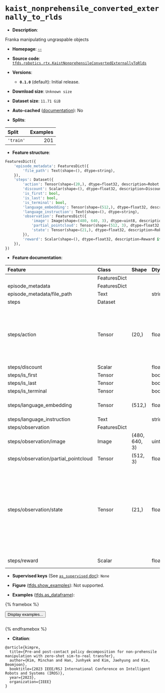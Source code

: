 <div itemscope itemtype="http://schema.org/Dataset">
  <div itemscope itemprop="includedInDataCatalog" itemtype="http://schema.org/DataCatalog">
    <meta itemprop="name" content="TensorFlow Datasets" />
  </div>
  <meta itemprop="name" content="kaist_nonprehensile_converted_externally_to_rlds" />
  <meta itemprop="description" content="Franka manipulating ungraspable objects&#10;&#10;To use this dataset:&#10;&#10;```python&#10;import tensorflow_datasets as tfds&#10;&#10;ds = tfds.load(&#x27;kaist_nonprehensile_converted_externally_to_rlds&#x27;, split=&#x27;train&#x27;)&#10;for ex in ds.take(4):&#10;  print(ex)&#10;```&#10;&#10;See [the guide](https://www.tensorflow.org/datasets/overview) for more&#10;informations on [tensorflow_datasets](https://www.tensorflow.org/datasets).&#10;&#10;" />
  <meta itemprop="url" content="https://www.tensorflow.org/datasets/catalog/kaist_nonprehensile_converted_externally_to_rlds" />
  <meta itemprop="sameAs" content="--" />
  <meta itemprop="citation" content="@article{kimpre,&#10;  title={Pre-and post-contact policy decomposition for non-prehensile manipulation with zero-shot sim-to-real transfer},&#10;  author={Kim, Minchan and Han, Junhyek and Kim, Jaehyung and Kim, Beomjoon},&#10;  booktitle={2023 IEEE/RSJ International Conference on Intelligent Robots and Systems (IROS)},&#10;  year={2023},&#10;  organization={IEEE}&#10;}" />
</div>

# `kaist_nonprehensile_converted_externally_to_rlds`


*   **Description**:

Franka manipulating ungraspable objects

*   **Homepage**: [--](--)

*   **Source code**:
    [`tfds.robotics.rtx.KaistNonprehensileConvertedExternallyToRlds`](https://github.com/tensorflow/datasets/tree/master/tensorflow_datasets/robotics/rtx/rtx.py)

*   **Versions**:

    *   **`0.1.0`** (default): Initial release.

*   **Download size**: `Unknown size`

*   **Dataset size**: `11.71 GiB`

*   **Auto-cached**
    ([documentation](https://www.tensorflow.org/datasets/performances#auto-caching)):
    No

*   **Splits**:

Split     | Examples
:-------- | -------:
`'train'` | 201

*   **Feature structure**:

```python
FeaturesDict({
    'episode_metadata': FeaturesDict({
        'file_path': Text(shape=(), dtype=string),
    }),
    'steps': Dataset({
        'action': Tensor(shape=(20,), dtype=float32, description=Robot action, consists of [3x end-effector position residual, 3x end-effector axis-angle residual, 7x robot joint k_p gain coefficient, 7x robot joint damping ratio coefficient].The action residuals are global, i.e. multiplied on theleft-hand side of the current end-effector state.),
        'discount': Scalar(shape=(), dtype=float32, description=Discount if provided, default to 1.),
        'is_first': bool,
        'is_last': bool,
        'is_terminal': bool,
        'language_embedding': Tensor(shape=(512,), dtype=float32, description=Kona language embedding. See https://tfhub.dev/google/universal-sentence-encoder-large/5),
        'language_instruction': Text(shape=(), dtype=string),
        'observation': FeaturesDict({
            'image': Image(shape=(480, 640, 3), dtype=uint8, description=Main camera RGB observation.),
            'partial_pointcloud': Tensor(shape=(512, 3), dtype=float32, description=Partial pointcloud observation),
            'state': Tensor(shape=(21,), dtype=float32, description=Robot state, consists of [joint_states, end_effector_pose].Joint states are 14-dimensional, formatted in the order of [q_0, w_0, q_1, w_0, ...].In other words,  joint positions and velocities are interleaved.The end-effector pose is 7-dimensional, formatted in the order of [position, quaternion].The quaternion is formatted in (x,y,z,w) order. The end-effector pose references the tool frame, in the center of the two fingers of the gripper.),
        }),
        'reward': Scalar(shape=(), dtype=float32, description=Reward if provided, 1 on final step for demos.),
    }),
})
```

*   **Feature documentation**:

Feature                              | Class        | Shape         | Dtype   | Description
:----------------------------------- | :----------- | :------------ | :------ | :----------
                                     | FeaturesDict |               |         |
episode_metadata                     | FeaturesDict |               |         |
episode_metadata/file_path           | Text         |               | string  | Path to the original data file.
steps                                | Dataset      |               |         |
steps/action                         | Tensor       | (20,)         | float32 | Robot action, consists of [3x end-effector position residual, 3x end-effector axis-angle residual, 7x robot joint k_p gain coefficient, 7x robot joint damping ratio coefficient].The action residuals are global, i.e. multiplied on theleft-hand side of the current end-effector state.
steps/discount                       | Scalar       |               | float32 | Discount if provided, default to 1.
steps/is_first                       | Tensor       |               | bool    |
steps/is_last                        | Tensor       |               | bool    |
steps/is_terminal                    | Tensor       |               | bool    |
steps/language_embedding             | Tensor       | (512,)        | float32 | Kona language embedding. See https://tfhub.dev/google/universal-sentence-encoder-large/5
steps/language_instruction           | Text         |               | string  | Language Instruction.
steps/observation                    | FeaturesDict |               |         |
steps/observation/image              | Image        | (480, 640, 3) | uint8   | Main camera RGB observation.
steps/observation/partial_pointcloud | Tensor       | (512, 3)      | float32 | Partial pointcloud observation
steps/observation/state              | Tensor       | (21,)         | float32 | Robot state, consists of [joint_states, end_effector_pose].Joint states are 14-dimensional, formatted in the order of [q_0, w_0, q_1, w_0, ...].In other words, joint positions and velocities are interleaved.The end-effector pose is 7-dimensional, formatted in the order of [position, quaternion].The quaternion is formatted in (x,y,z,w) order. The end-effector pose references the tool frame, in the center of the two fingers of the gripper.
steps/reward                         | Scalar       |               | float32 | Reward if provided, 1 on final step for demos.

*   **Supervised keys** (See
    [`as_supervised` doc](https://www.tensorflow.org/datasets/api_docs/python/tfds/load#args)):
    `None`

*   **Figure**
    ([tfds.show_examples](https://www.tensorflow.org/datasets/api_docs/python/tfds/visualization/show_examples)):
    Not supported.

*   **Examples**
    ([tfds.as_dataframe](https://www.tensorflow.org/datasets/api_docs/python/tfds/as_dataframe)):

<!-- mdformat off(HTML should not be auto-formatted) -->

{% framebox %}

<button id="displaydataframe">Display examples...</button>
<div id="dataframecontent" style="overflow-x:auto"></div>
<script>
const url = "https://storage.googleapis.com/tfds-data/visualization/dataframe/kaist_nonprehensile_converted_externally_to_rlds-0.1.0.html";
const dataButton = document.getElementById('displaydataframe');
dataButton.addEventListener('click', async () => {
  // Disable the button after clicking (dataframe loaded only once).
  dataButton.disabled = true;

  const contentPane = document.getElementById('dataframecontent');
  try {
    const response = await fetch(url);
    // Error response codes don't throw an error, so force an error to show
    // the error message.
    if (!response.ok) throw Error(response.statusText);

    const data = await response.text();
    contentPane.innerHTML = data;
  } catch (e) {
    contentPane.innerHTML =
        'Error loading examples. If the error persist, please open '
        + 'a new issue.';
  }
});
</script>

{% endframebox %}

<!-- mdformat on -->

*   **Citation**:

```
@article{kimpre,
  title={Pre-and post-contact policy decomposition for non-prehensile manipulation with zero-shot sim-to-real transfer},
  author={Kim, Minchan and Han, Junhyek and Kim, Jaehyung and Kim, Beomjoon},
  booktitle={2023 IEEE/RSJ International Conference on Intelligent Robots and Systems (IROS)},
  year={2023},
  organization={IEEE}
}
```

